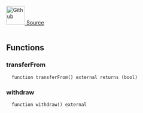 <a href="https://github.com/AgentFi/agentfi-contracts/blob/main/contracts/interfaces/external/tokens/IWETH.sol"><img src="/img/github.svg" alt="Github" width="50px"/> Source</a><br/><br/>




## Functions
### transferFrom
```solidity
  function transferFrom() external returns (bool)
```




### withdraw
```solidity
  function withdraw() external
```





